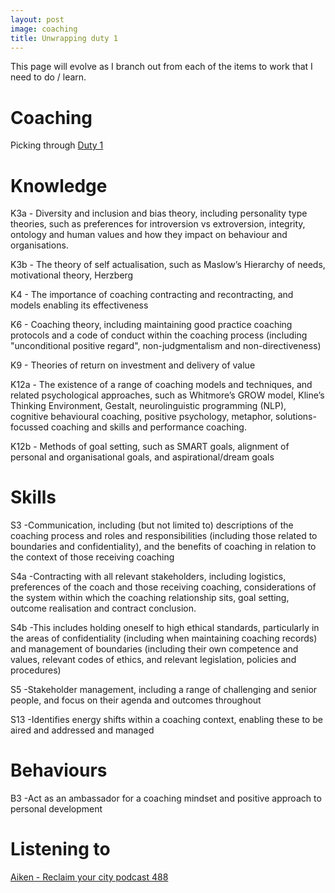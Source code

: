 ```yaml
---
layout: post
image: coaching
title: Unwrapping duty 1
---
```

This page will evolve as I branch out from each of the items to work that I need to do / learn.
# Coaching

Picking through [Duty 1](https://www.instituteforapprenticeships.org/apprenticeship-standards/coaching-professional-v1-0#Occupationduties1)

# Knowledge

K3a - Diversity and inclusion and bias theory, including personality type theories, such as preferences for introversion vs extroversion, integrity, ontology and human values and how they impact on behaviour and organisations.

K3b - The theory of self actualisation, such as Maslow’s Hierarchy of needs, motivational theory, Herzberg

K4 - The importance of coaching contracting and recontracting, and models enabling its effectiveness

K6 - Coaching theory, including maintaining good practice coaching protocols and a code of conduct within the coaching process (including "unconditional positive regard", non-judgmentalism and non-directiveness)

K9 - Theories of return on investment and delivery of value

K12a - The existence of a range of coaching models and techniques, and related psychological approaches, such as Whitmore’s GROW model, Kline’s Thinking Environment, Gestalt, neurolinguistic programming (NLP), cognitive behavioural coaching, positive psychology, metaphor, solutions-focussed coaching and skills and performance coaching.

K12b - Methods of goal setting, such as SMART goals, alignment of personal and organisational goals, and aspirational/dream goals

# Skills

S3 -Communication, including (but not limited to) descriptions of the coaching process and roles and responsibilities (including those related to boundaries and confidentiality), and the benefits of coaching in relation to the context of those receiving coaching

S4a -Contracting with all relevant stakeholders, including logistics, preferences of the coach and those receiving coaching, considerations of the system within which the coaching relationship sits, goal setting, outcome realisation and contract conclusion.

S4b -This includes holding oneself to high ethical standards, particularly in the areas of confidentiality (including when maintaining coaching records) and management of boundaries (including their own competence and values, relevant codes of ethics, and relevant legislation, policies and procedures)

S5 -Stakeholder management, including a range of challenging and senior people, and focus on their agenda and outcomes throughout

S13 -Identifies energy shifts within a coaching context, enabling these to be aired and addressed and managed

# Behaviours

B3 -Act as an ambassador for a coaching mindset and positive approach to personal development

# Listening to 

[Aiken - Reclaim your city podcast 488](https://soundcloud.com/reclaim-your-city/reclaim-your-city-488-aiken)
